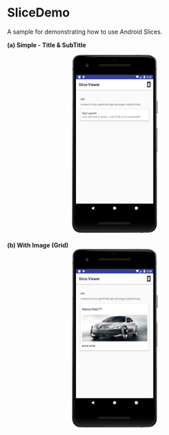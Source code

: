 # SliceDemo

A sample for demonstrating how to use Android Slices.

<b>(a) Simple - Title & SubTitle </b>
<br/>
<div align="center">
    <img src="/slice_out0.png" width="200px"</img> 
</div>

<br/>
<b>(b) With Image (Grid)</b><br/>
<div align="center">
    <img src="/slice_out1.png" width="200px"</img> 
</div>
